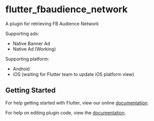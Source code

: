 # flutter_fbaudience_network

A plugin for retrieving FB Audience Network

Supporting ads:
- Native Banner Ad
- Native Ad (Working)

Supporting platform:
- Android
- iOS (waiting for Flutter team to update iOS platform view)

## Getting Started

For help getting started with Flutter, view our online
[documentation](https://flutter.io/).

For help on editing plugin code, view the [documentation](https://flutter.io/developing-packages/#edit-plugin-package).
